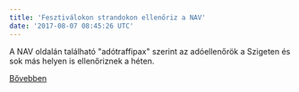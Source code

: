 ```yaml
---
title: 'Fesztiválokon strandokon ellenőriz a NAV'
date: '2017-08-07 08:45:26 UTC'
---
```


A NAV oldalán található "adótraffipax" szerint az adóellenőrök a Szigeten és sok más helyen is ellenőriznek a héten.


[Bővebben](http://ift.tt/2vdtLmc)

